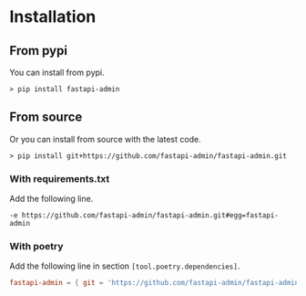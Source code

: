 # Installation

## From pypi

You can install from pypi.

```shell
> pip install fastapi-admin
```

## From source

Or you can install from source with the latest code.

```shell
> pip install git+https://github.com/fastapi-admin/fastapi-admin.git
```

### With requirements.txt

Add the following line.

```
-e https://github.com/fastapi-admin/fastapi-admin.git#egg=fastapi-admin
```

### With poetry

Add the following line in section `[tool.poetry.dependencies]`.

```toml
fastapi-admin = { git = 'https://github.com/fastapi-admin/fastapi-admin.git' }
```
